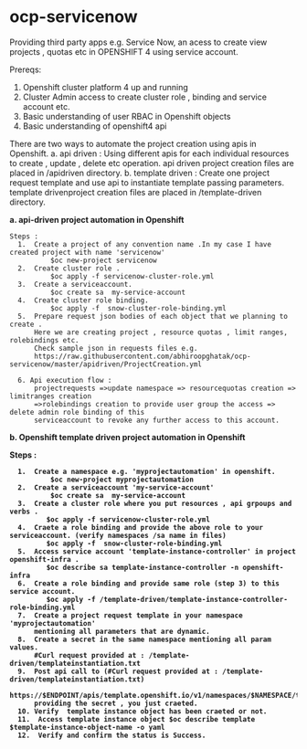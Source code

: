 # ocp-servicenow

Providing third party apps e.g. Service Now, an acess to create view projects , quotas etc in OPENSHIFT 4 using service account.

Prereqs:

  1. Openshift cluster platform 4 up and running 
  2. Cluster Admin access to create cluster role , binding and service account etc.
  3. Basic understanding of user RBAC in Openshift objects
  4. Basic understanding of openshift4 api
  
  
  There are two ways to automate the project creation using apis in Openshift.
    a. api driven : Using different apis for each individual resources to create , update , delete etc operation.
        api driven project creation files are placed in /apidriven directory.
    b. template driven : Create one project request template and use api to instantiate template passing parameters.
        template drivenproject creation files are placed in /template-driven directory.
  
  <b>a. api-driven project automation in Openshift</b>
  
    Steps : 
      1.  Create a project of any convention name .In my case I have created project with name 'servicenow'
              $oc new-project servicenow
      2.  Create cluster role .
              $oc apply -f servicenow-cluster-role.yml
      3.  Create a serviceaccount.
              $oc create sa  my-service-account
      4.  Create cluster role binding.
              $oc apply -f  snow-cluster-role-binding.yml
      5.  Prepare request json bodies of each object that we planning to create .
          Here we are creating project , resource quotas , limit ranges, rolebindings etc.
          Check sample json in requests files e.g.
          https://raw.githubusercontent.com/abhiroopghatak/ocp-servicenow/master/apidriven/ProjectCreation.yml

      6. Api execution flow :
          projectrequests =>update namespace => resourcequotas creation => limitranges creation 
          =>rolebindings creation to provide user group the access => delete admin role binding of this 
          serviceaccount to revoke any further access to this account.
          
  <b>b.  Openshift template driven project automation in Openshift<b>
  
  Steps : 
  
      1.  Create a namespace e.g. 'myprojectautomation' in openshift.
              $oc new-project myprojectautomation
      2.  Create a serviceaccount 'my-service-account'
              $oc create sa  my-service-account
      3.  Create a cluster role where you put resources , api grpoups and verbs .
             $oc apply -f servicenow-cluster-role.yml
      4.  Craete a role binding and provide the above role to your serviceaccount. (verify namespaces /sa name in files)
             $oc apply -f  snow-cluster-role-binding.yml
      5.  Access service account 'template-instance-controller' in project openshift-infra .
             $oc describe sa template-instance-controller -n openshift-infra
      6.  Create a role binding and provide same role (step 3) to this service account.
             $oc apply -f /template-driven/template-instance-controller-role-binding.yml
      7.  Create a project request template in your namespace 'myprojectautomation' 
          mentioning all parameters that are dynamic.
      8.  Create a secret in the same namespace mentioning all param values.
          #Curl request provided at : /template-driven/templateinstantiation.txt
      9.  Post api call to (#Curl request provided at : /template-driven/templateinstantiation.txt)
          https://$ENDPOINT/apis/template.openshift.io/v1/namespaces/$NAMESPACE/templateinstances
          providing the secret , you just craeted.
      10. Verify  template instance object has been craeted or not.
      11.  Access template instance object $oc describe template $template-instance-object-name -o yaml
      12.  Verify and confirm the status is Success.

  

